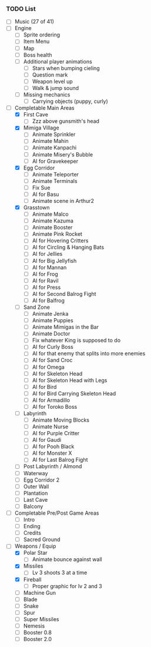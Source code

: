 ### TODO List

- [ ] Music (27 of 41)
- [ ] Engine
  - [ ] Sprite ordering
  - [ ] Item Menu
  - [ ] Map
  - [ ] Boss health
  - [ ] Additional player animations
    - [ ] Stars when bumping cieling
    - [ ] Question mark
    - [ ] Weapon level up
    - [ ] Walk & jump sound
  - [ ] Missing mechanics
    - [ ] Carrying objects (puppy, curly)
- [ ] Completable Main Areas
  - [x] First Cave
    - [ ] Zzz above gunsmith's head
  - [x] Mimiga Village
    - [ ] Animate Sprinkler
    - [ ] Animate Mahin
    - [ ] Animate Kanpachi
    - [ ] Animate Misery's Bubble
    - [ ] AI for Gravekeeper
  - [x] Egg Corridor
    - [ ] Animate Teleporter
    - [ ] Animate Terminals
    - [ ] Fix Sue
    - [ ] AI for Basu
    - [ ] Animate scene in Arthur2
  - [x] Grasstown
    - [ ] Animate Malco
    - [ ] Animate Kazuma
    - [ ] Animate Booster
    - [ ] Animate Pink Rocket
    - [ ] AI for Hovering Critters
    - [ ] AI for Circling & Hanging Bats
    - [ ] AI for Jellies
    - [ ] AI for Big Jellyfish
    - [ ] AI for Mannan
    - [ ] AI for Frog
    - [ ] AI for Ravil
    - [ ] AI for Press
    - [ ] AI for Second Balrog Fight
    - [ ] AI for Balfrog
  - [ ] Sand Zone
    - [ ] Animate Jenka
    - [ ] Animate Puppies
    - [ ] Animate Mimigas in the Bar
    - [ ] Animate Doctor
    - [ ] Fix whatever King is supposed to do
    - [ ] AI for Curly Boss
    - [ ] AI for that enemy that splits into more enemies
    - [ ] AI for Sand Croc
    - [ ] AI for Omega
    - [ ] AI for Skeleton Head
    - [ ] AI for Skeleton Head with Legs
    - [ ] AI for Bird
    - [ ] AI for Bird Carrying Skeleton Head
    - [ ] AI for Armadillo
    - [ ] AI for Toroko Boss
  - [ ] Labyrinth
    - [ ] Animate Moving Blocks
    - [ ] Animate Nurse
    - [ ] AI for Purple Critter
    - [ ] AI for Gaudi
    - [ ] AI for Pooh Black
    - [ ] AI for Monster X
    - [ ] AI for Last Balrog Fight
  - [ ] Post Labyrinth / Almond
  - [ ] Waterway
  - [ ] Egg Corridor 2
  - [ ] Outer Wall
  - [ ] Plantation
  - [ ] Last Cave
  - [ ] Balcony
- [ ] Completable Pre/Post Game Areas
  - [ ] Intro
  - [ ] Ending
  - [ ] Credits
  - [ ] Sacred Ground
- [ ] Weapons / Equip
  - [x] Polar Star
    - [ ] Animate bounce against wall
  - [x] Missiles
    - [ ] Lv 3 shoots 3 at a time
  - [x] Fireball
    - [ ] Proper graphic for lv 2 and 3
  - [ ] Machine Gun
  - [ ] Blade
  - [ ] Snake
  - [ ] Spur
  - [ ] Super Missiles
  - [ ] Nemesis
  - [ ] Booster 0.8
  - [ ] Booster 2.0
